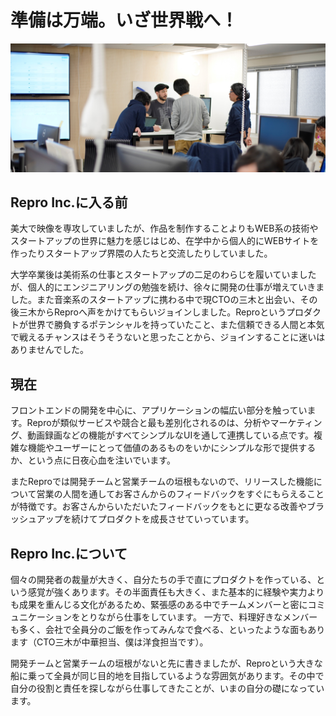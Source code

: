 
# 準備は万端。いざ世界戦へ！

![alt](https://github.com/komoshun/Employer-Branding/blob/master/20160322/assets/wantedlyboshu5.jpg)

## Repro Inc.に入る前

美大で映像を専攻していましたが、作品を制作することよりもWEB系の技術やスタートアップの世界に魅力を感じはじめ、在学中から個人的にWEBサイトを作ったりスタートアップ界隈の人たちと交流したりしていました。

大学卒業後は美術系の仕事とスタートアップの二足のわらじを履いていましたが、個人的にエンジニアリングの勉強を続け、徐々に開発の仕事が増えていきました。また音楽系のスタートアップに携わる中で現CTOの三木と出会い、その後三木からReproへ声をかけてもらいジョインしました。Reproというプロダクトが世界で勝負するポテンシャルを持っていたこと、また信頼できる人間と本気で戦えるチャンスはそうそうないと思ったことから、ジョインすることに迷いはありませんでした。

## 現在

フロントエンドの開発を中心に、アプリケーションの幅広い部分を触っています。Reproが類似サービスや競合と最も差別化されるのは、分析やマーケティング、動画録画などの機能がすべてシンプルなUIを通して連携している点です。複雑な機能やユーザーにとって価値のあるものをいかにシンプルな形で提供するか、という点に日夜心血を注いでいます。

またReproでは開発チームと営業チームの垣根もないので、リリースした機能について営業の人間を通してお客さんからのフィードバックをすぐにもらえることが特徴です。お客さんからいただいたフィードバックをもとに更なる改善やブラッシュアップを続けてプロダクトを成長させていっています。

## Repro Inc.について

個々の開発者の裁量が大きく、自分たちの手で直にプロダクトを作っている、という感覚が強くあります。その半面責任も大きく、また基本的に経験や実力よりも成果を重んじる文化があるため、緊張感のある中でチームメンバーと密にコミュニケーションをとりながら仕事をしています。 一方で、料理好きなメンバーも多く、会社で全員分のご飯を作ってみんなで食べる、といったような面もあります（CTO三木が中華担当、僕は洋食担当です）。

開発チームと営業チームの垣根がないと先に書きましたが、Reproという大きな船に乗って全員が同じ目的地を目指しているような雰囲気があります。その中で自分の役割と責任を探しながら仕事してきたことが、いまの自分の礎になっています。

